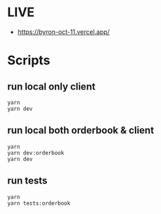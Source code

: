 # LIVE
- https://byron-oct-11.vercel.app/

# Scripts
 ## run local only client
 ```
 yarn
 yarn dev
 ```

 ## run local both orderbook & client
 ```
 yarn
 yarn dev:orderbook
 yarn dev
 ```

 ## run tests
 ```
 yarn
 yarn tests:orderbook
 ```
